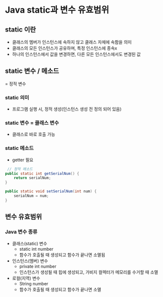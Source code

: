 # Java static과 변수 유효범위
## static 이란

- 클래스의 멤버가 인스턴스에 속하지 않고 클래스 자체에 속함을 의미
- 클래스의 모든 인스턴스가 공유하며, 특정 인스턴스에 종속x
- 하나의 인스턴스에서 값을 변경하면, 다른 모든 인스턴스에서도 변경된 값

## static 변수 / 메소드

= 정적 변수

### static 의미

- 프로그램 실행 시, 정적 생성(인스턴스 생성 전 정의 되어 있음)

### static 변수 = 클래스 변수

- 클래스로 바로 호출 가능

### static 메소드

- getter 필요

```java
 // 정적 메소드
public static int getSerialNum() {
    return serialNum;
}

public static void setSerialNum(int num) {
    serialNum = num;
}
```

## 변수 유효범위

### Java 변수 종류

- 클래스(static) 변수
    - static int number
    - 함수가 호출될 때 생성되고 함수가 끝나면 소멸됨
- 인스턴스(멤버) 변수
    - private int number
    - 인스턴스가 생성될 때 힙에 생성되고, 가비지 컬렉터가 메모리를 수거할 때 소멸
- 로컬(지역) 변수
    - String number
    - 함수가 호출될 때 생성되고 함수가 끝나면 소멸
